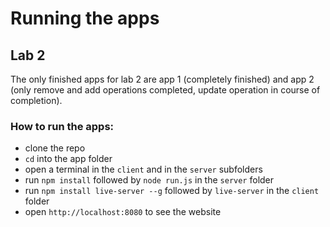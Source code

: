 # Running the apps
## Lab 2
The only finished apps for lab 2 are app 1 (completely finished) and app 2 (only remove and add operations completed, update operation in course of completion).
### How to run the apps:
- clone the repo
- `cd` into the app folder
- open a terminal in the `client` and in the `server` subfolders
- run `npm install` followed by `node run.js` in the `server` folder
- run `npm install live-server --g` followed by `live-server` in the `client` folder
- open `http://localhost:8080` to see the website
